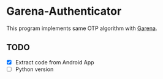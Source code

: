 # Garena-Authenticator

This program implements same OTP algorithm with [Garena](https://www.garena.tw/).

## TODO

- [x] Extract code from Android App
- [ ] Python version
